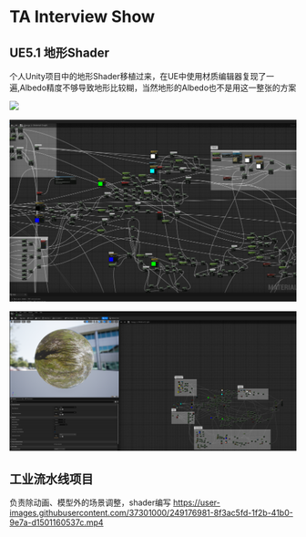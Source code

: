 # TA Interview Show

## UE5.1 地形Shader

个人Unity项目中的地形Shader移植过来，在UE中使用材质编辑器复现了一遍,Albedo精度不够导致地形比较糊，当然地形的Albedo也不是用这一整张的方案

![](img/QQ截图20230626235425.png)

![](img/QQ截图20230626235645.png)

![](img/QQ截图20230626235702.png)

## 工业流水线项目
负责除动画、模型外的场景调整，shader编写
https://user-images.githubusercontent.com/37301000/249176981-8f3ac5fd-1f2b-41b0-9e7a-d1501160537c.mp4

